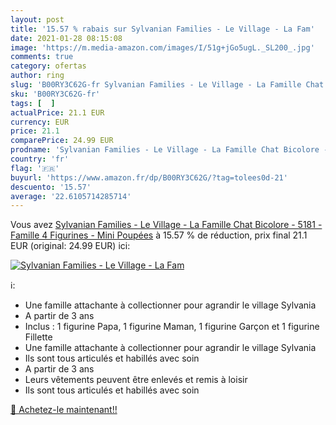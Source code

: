 ```yaml
---
layout: post
title: '15.57 % rabais sur Sylvanian Families - Le Village - La Fam'
date: 2021-01-28 08:15:08
image: 'https://m.media-amazon.com/images/I/51g+jGo5ugL._SL200_.jpg'
comments: true
category: ofertas
author: ring
slug: 'B00RY3C62G-fr Sylvanian Families - Le Village - La Famille Chat Bicolore...'
sku: 'B00RY3C62G-fr'
tags: [  ]
actualPrice: 21.1 EUR
currency: EUR
price: 21.1
comparePrice: 24.99 EUR
prodname: 'Sylvanian Families - Le Village - La Famille Chat Bicolore - 5181 - Famille 4 Figurines - Mini Poupées'
country: 'fr'
flag: '🇫🇷'
buyurl: 'https://www.amazon.fr/dp/B00RY3C62G/?tag=tolees0d-21'
descuento: '15.57'
average: '22.6105714285714'
---
```


Vous avez [Sylvanian Families - Le Village - La Famille Chat Bicolore - 5181 - Famille 4 Figurines - Mini Poupées](https://www.amazon.fr/dp/B00RY3C62G/?tag=tolees0d-21)  à  15.57 % de réduction, prix final  21.1 EUR (original: 24.99 EUR) ici:

[![Sylvanian Families - Le Village - La Fam](https://m.media-amazon.com/images/I/51g+jGo5ugL._SL200_.jpg)](https://www.amazon.fr/dp/B00RY3C62G/?tag=tolees0d-21)

ℹ️:

- Une famille attachante à collectionner pour agrandir le village Sylvania
- A partir de 3 ans
- Inclus : 1 figurine Papa, 1 figurine Maman, 1 figurine Garçon et 1 figurine Fillette
- Une famille attachante à collectionner pour agrandir le village Sylvania
- Ils sont tous articulés et habillés avec soin
- A partir de 3 ans
- Leurs vêtements peuvent être enlevés et remis à loisir
- Ils sont tous articulés et habillés avec soin

[🛒 Achetez-le maintenant!!](https://www.amazon.fr/dp/B00RY3C62G/?tag=tolees0d-21)
